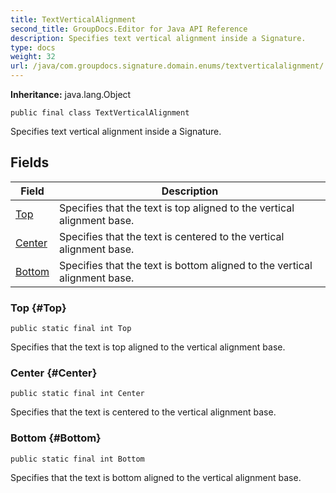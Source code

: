 ```yaml
---
title: TextVerticalAlignment
second_title: GroupDocs.Editor for Java API Reference
description: Specifies text vertical alignment inside a Signature.
type: docs
weight: 32
url: /java/com.groupdocs.signature.domain.enums/textverticalalignment/
---
```

**Inheritance:**
java.lang.Object
```
public final class TextVerticalAlignment
```

Specifies text vertical alignment inside a Signature.
## Fields

| Field | Description |
| --- | --- |
| [Top](#Top) | Specifies that the text is top aligned to the vertical alignment base. |
| [Center](#Center) | Specifies that the text is centered to the vertical alignment base. |
| [Bottom](#Bottom) | Specifies that the text is bottom aligned to the vertical alignment base. |
### Top {#Top}
```
public static final int Top
```


Specifies that the text is top aligned to the vertical alignment base.

### Center {#Center}
```
public static final int Center
```


Specifies that the text is centered to the vertical alignment base.

### Bottom {#Bottom}
```
public static final int Bottom
```


Specifies that the text is bottom aligned to the vertical alignment base.

